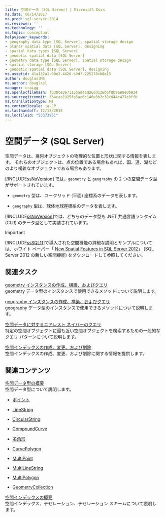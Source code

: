```yaml
---
title: 空間データ (SQL Server) | Microsoft Docs
ms.date: 06/14/2017
ms.prod: sql-server-2014
ms.reviewer: ''
ms.technology: ''
ms.topic: conceptual
helpviewer_keywords:
- geography data type [SQL Server], spatial storage design
- planar spatial data [SQL Server], designing
- spatial data types [SQL Server]
- geodetic spatial data [SQL Server]
- geometry data type [SQL Server], spatial storage design
- spatial storage [SQL Server]
- geodetic spatial data [SQL Server], designing
ms.assetid: 41a132a1-09e2-4426-b9df-225270cb8e15
author: douglaslMS
ms.author: douglasl
manager: craigg
ms.openlocfilehash: fb30ce3e7115bad41d26dd126b6f8b9ae9e0b934
ms.sourcegitcommit: 334cae1925fa5ac6c140e0b2c38c844c477e3ffb
ms.translationtype: MT
ms.contentlocale: ja-JP
ms.lasthandoff: 12/13/2018
ms.locfileid: "53373951"
---
```

# <a name="spatial-data-sql-server"></a>空間データ (SQL Server)
  空間データは、幾何オブジェクトの物理的な位置と形状に関する情報を表します。 それらのオブジェクトは、点の位置である場合もあれば、国、道、湖などのより複雑なオブジェクトである場合もあります。  
  
 [!INCLUDE[ssNoVersion](../../includes/ssnoversion-md.md)] では、`geometry` と `geography` の 2 つの空間データ型がサポートされています。  
  
-   `geometry` 型は、ユークリッド (平面) 座標系のデータを表します。  
  
-   `geography` 型は、球体地球座標系のデータを表します。  
  
 [!INCLUDE[ssNoVersion](../../includes/ssnoversion-md.md)]では、どちらのデータ型も .NET 共通言語ランタイム (CLR) のデータ型として実装されています。  
  
> [!IMPORTANT]  
>  [!INCLUDE[ssSQL11](../../includes/sssql11-md.md)]で導入された空間機能の詳細な説明とサンプルについては、ホワイト ペーパー「 [New Spatial Features in SQL Server 2012](https://go.microsoft.com/fwlink/?LinkId=226407)」 (SQL Server 2012 の新しい空間機能) をダウンロードして参照してください。  
  
##  <a name="reltasks"></a> 関連タスク  
 [geometry インスタンスの作成、構築、およびクエリ](create-construct-and-query-geometry-instances.md)  
 geometry データ型のインスタンスで使用できるメソッドについて説明します。  
  
 [geography インスタンスの作成、構築、およびクエリ](create-construct-and-query-geography-instances.md)  
 geography データ型のインスタンスで使用できるメソッドについて説明します。  
  
 [空間データに対するニアレスト ネイバーのクエリ](query-spatial-data-for-nearest-neighbor.md)  
 特定の空間オブジェクトに最も近い空間オブジェクトを検索するための一般的なクエリ パターンについて説明します。  
  
 [空間インデックスの作成、変更、および削除](create-modify-and-drop-spatial-indexes.md)  
 空間インデックスの作成、変更、および削除に関する情報を提供します。  
  
## <a name="related-content"></a>関連コンテンツ  
 [空間データ型の概要](spatial-data-types-overview.md)  
 空間データ型について説明します。  
  
-   [ポイント](point.md)  
  
-   [LineString](linestring.md)  
  
-   [CircularString](circularstring.md)  
  
-   [CompoundCurve](compoundcurve.md)  
  
-   [多角形](polygon.md)  
  
-   [CurvePolygon](curvepolygon.md)  
  
-   [MultiPoint](multipoint.md)  
  
-   [MultiLineString](multilinestring.md)  
  
-   [MultiPolygon](multipolygon.md)  
  
-   [GeometryCollection](geometrycollection.md)  
  
 [空間インデックスの概要](spatial-indexes-overview.md)  
 空間インデックス、テセレーション、テセレーション スキームについて説明します。  
  
  
